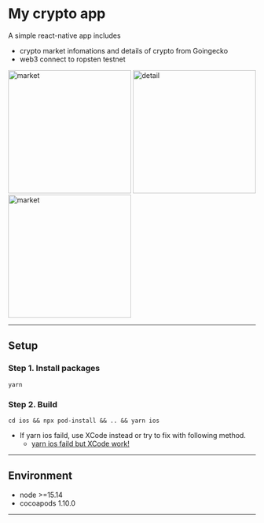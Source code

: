 # My crypto app

A simple react-native app includes

- crypto market infomations and details of crypto from Goingecko
- web3 connect to ropsten testnet

<img src='https://i.imgur.com/mLHVQXC.png' alt='market' width='250'/> <img src='https://i.imgur.com/xSunM3O.png' alt='detail' width='250'/> <img src='https://i.imgur.com/XSYpP1n.png' alt='market' width='250'/>

---

## Setup

### Step 1. Install packages

```
yarn
```

### Step 2. Build

```
cd ios && npx pod-install && .. && yarn ios
```

- If yarn ios faild, use XCode instead or try to fix with following method.
  - [yarn ios faild but XCode work!](https://github.com/facebook/react-native/issues/31249#issuecomment-811715288)

---

## Environment

- node >=15.14
- cocoapods 1.10.0

---
